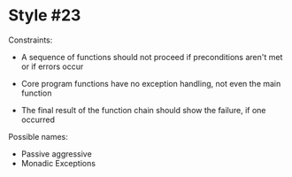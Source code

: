 Style #23
==============================

Constraints:

- A sequence of functions should not proceed if preconditions aren't
  met or if errors occur

- Core program functions have no exception handling, not even the main function

- The final result of the function chain should show the failure, if one occurred

Possible names:

- Passive aggressive
- Monadic Exceptions

